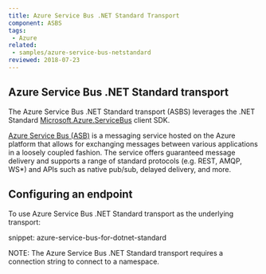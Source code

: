 ```yaml
---
title: Azure Service Bus .NET Standard Transport
component: ASBS
tags:
 - Azure
related:
 - samples/azure-service-bus-netstandard
reviewed: 2018-07-23
---
```


## Azure Service Bus .NET Standard transport

The Azure Service Bus .NET Standard transport (ASBS) leverages the .NET Standard [Microsoft.Azure.ServiceBus](https://www.nuget.org/packages/Microsoft.Azure.ServiceBus/) client SDK.

[Azure Service Bus (ASB)](https://azure.microsoft.com/en-us/services/service-bus/) is a messaging service hosted on the Azure platform that allows for exchanging messages between various applications in a loosely coupled fashion. The service offers guaranteed message delivery and supports a range of standard protocols (e.g. REST, AMQP, WS*) and APIs such as native pub/sub, delayed delivery, and more.

## Configuring an endpoint

To use Azure Service Bus .NET Standard transport as the underlying transport:

snippet: azure-service-bus-for-dotnet-standard

NOTE: The Azure Service Bus .NET Standard transport requires a connection string to connect to a namespace.
